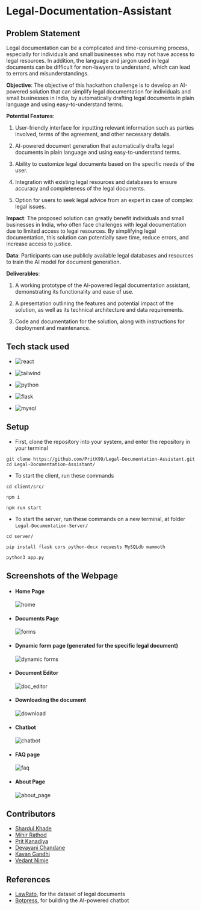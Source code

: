 # Legal-Documentation-Assistant
## Problem Statement

Legal documentation can be a complicated and time-consuming process, especially for individuals and small businesses who may not have access to legal resources. In addition, the language and jargon used in legal documents can be difficult for non-lawyers to understand, which can lead to errors and misunderstandings. 

**Objective**: The objective of this hackathon challenge is to develop an AI-powered solution that can simplify legal documentation for individuals and small businesses in India, by automatically drafting legal documents in plain language and using easy-to-understand terms. 

**Potential Features**: 

1. User-friendly interface for inputting relevant information such as parties involved, terms of the agreement, and other necessary details. 

2. AI-powered document generation that automatically drafts legal documents in plain language and using easy-to-understand terms. 

3. Ability to customize legal documents based on the specific needs of the user. 

4. Integration with existing legal resources and databases to ensure accuracy and completeness of the legal documents. 

5. Option for users to seek legal advice from an expert in case of complex legal issues. 

**Impact**: The proposed solution can greatly benefit individuals and small businesses in India, who often face challenges with legal documentation due to limited access to legal resources. By simplifying legal documentation, this solution can potentially save time, reduce errors, and increase access to justice. 

**Data**: Participants can use publicly available legal databases and resources to train the AI model for document generation. 

**Deliverables**: 

1. A working prototype of the AI-powered legal documentation assistant, demonstrating its functionality and ease of use. 

2. A presentation outlining the features and potential impact of the solution, as well as its technical architecture and data requirements. 

3. Code and documentation for the solution, along with instructions for deployment and maintenance. 

## Tech stack used

- ![react](https://img.shields.io/badge/React-20232A?style=for-the-badge&logo=react&logoColor=61DAFB)

- ![tailwind](https://img.shields.io/badge/Tailwind_CSS-38B2AC?style=for-the-badge&logo=tailwind-css&logoColor=white)

- ![python](https://img.shields.io/badge/Python-FFD43B?style=for-the-badge&logo=python&logoColor=blue)

- ![flask](https://img.shields.io/badge/flask-%23000.svg?style=for-the-badge&logo=flask&logoColor=white)

- ![mysql](https://img.shields.io/badge/MySQL-005C84?style=for-the-badge&logo=mysql&logoColor=white)

## Setup

- First, clone the repository into your system, and enter the repository in your terminal

```
git clone https://github.com/PritK99/Legal-Documentation-Assistant.git
cd Legal-Documentation-Assistant/
```

- To start the client, run these commands

```
cd client/src/

npm i

npm run start
```

- To start the server, run these commands on a new terminal, at folder `Legal-Documentation-Server/`
```
cd server/

pip install flask cors python-docx requests MySQLdb mammoth

python3 app.py
```

## Screenshots of the Webpage

- #### Home Page

    ![home](./assets/image.png)

- #### Documents Page

    ![forms](./assets/image-1.png)

- #### Dynamic form page (generated for the specific legal document)

    ![dynamic forms](./assets/image-2.png)

- #### Document Editor 

    ![doc_editor](./assets/image-4.png)

- #### Downloading the document

    ![download](./assets/image-3.png)

- #### Chatbot 

    ![chatbot](./assets/image-6.png)

- #### FAQ page

    ![faq](./assets/image-7.png)

- #### About Page

    ![about_page](./assets/image-5.png)

## Contributors

- [Shardul Khade](https://github.com/shark-21)
- [Mihir Rathod](https://github.com/m-g-rathod)
- [Prit Kanadiya](https://github.com/PritK99)
- [Devayani Chandane](https://github.com/devayani03)
- [Kavan Gandhi](https://github.com/KGan31)
- [Vedant Nimje](https://github.com/vrnimje)

## References

- [LawRato](https://lawrato.com/legal-documents), for the dataset of legal documents
- [Botpress](https://botpress.com/), for building the AI-powered chatbot







